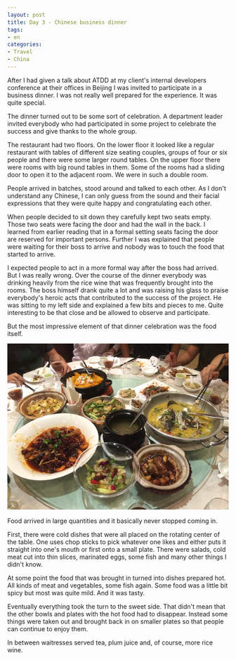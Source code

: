 ```yaml
---
layout: post
title: Day 3 - Chinese business dinner
tags:
- en
categories:
- Travel
- China
---
```

After I had given a talk about ATDD at my client's internal developers conference at their offices in Beijing I was invited to participate in a business dinner. I was not really well prepared for the experience. It was quite special.

The dinner turned out to be some sort of celebration. A department leader invited everybody who had participated in some project to celebrate the success and give thanks to the whole group.

The restaurant had two floors. On the lower floor it looked like a regular restaurant with tables of different size seating couples, groups of four or six people and there were some larger round tables. On the upper floor there were rooms with big round tables in them. Some of the rooms had a sliding door to open it to the adjacent room. We were in such a double room.

People arrived in batches, stood around and talked to each other. As I don't understand any Chinese, I can only guess from the sound and their facial expressions that they were quite happy and congratulating each other.

When people decided to sit down they carefully kept two seats empty. Those two seats were facing the door and had the wall in the back. I learned from earlier reading that in a formal setting seats facing the door are reserved for important persons. Further I was explained that people were waiting for their boss to arrive and nobody was to touch the food that started to arrive.

I expected people to act in a more formal way after the boss had arrived. But I was really wrong. Over the course of the dinner everybody was drinking heavily from the rice wine that was frequently brought into the rooms. The boss himself drank quite a lot and was raising his glass to praise everybody's heroic acts that contributed to the success of the project. He was sitting to my left side and explained a few bits and pieces to me. Quite interesting to be that close and be allowed to observe and participate.

But the most impressive element of that dinner celebration was the food itself.

![2014 06 25 Beijing 6](/img/posts/2014-06-25/2014-06-25-beijing-6.jpg)

Food arrived in large quantities and it basically never stopped coming in.

First, there were cold dishes that were all placed on the rotating center of the table. One uses chop sticks to pick whatever one likes and either puts it straight into one's mouth or first onto a small plate. There were salads, cold meat cut into thin slices, marinated eggs, some fish and many other things I didn't know.

At some point the food that was brought in turned into dishes prepared hot. All kinds of meat and vegetables, some fish again. Some food was a little bit spicy but most was quite mild. And it was tasty.

Eventually everything took the turn to the sweet side. That didn't mean that the other bowls and plates with the hot food had to disappear. Instead some things were taken out and brought back in on smaller plates so that people can continue to enjoy them.

In between waitresses served tea, plum juice and, of course, more rice wine.
